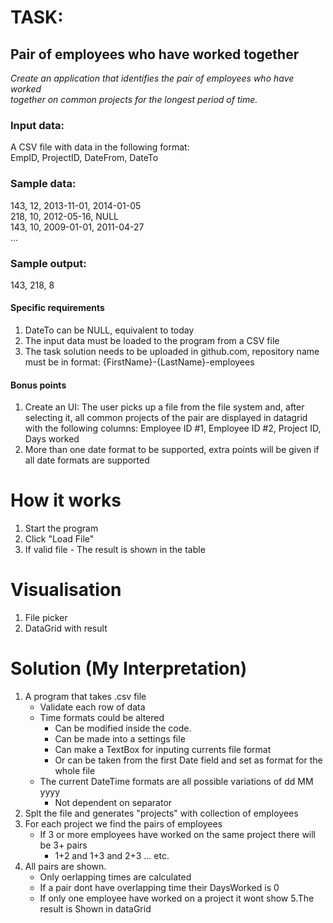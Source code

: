 # TASK:
## Pair of employees who have worked together
_Create an application that identifies the pair of employees who have worked  
together on common projects for the longest period of time._

### Input data:
 A CSV file with data in the following format:  
 EmpID, ProjectID, DateFrom, DateTo
### Sample data:
143, 12, 2013-11-01, 2014-01-05  
218, 10, 2012-05-16, NULL  
143, 10, 2009-01-01, 2011-04-27  
...  
### Sample output:
 143, 218, 8  
#### Specific requirements
1. DateTo can be NULL, equivalent to today
2. The input data must be loaded to the program from a CSV file
3. The task solution needs to be uploaded in github.com, repository name must be in
format: {FirstName}-{LastName}-employees
#### Bonus points
1. Create an UI:
The user picks up a file from the file system and, after selecting it, all common
projects of the pair are displayed in datagrid with the following columns:
Employee ID #1, Employee ID #2, Project ID, Days worked
2. More than one date format to be supported, extra points will be given if all date formats
are supported

# How it works
1. Start the program
2. Click "Load File"
3. If valid file - The result is shown in the table

# Visualisation
1. File picker
2. DataGrid with result

# Solution (My Interpretation)
1. A program that takes .csv file
   - Validate each row of data
   - Time formats could be altered
     - Can be modified inside the code.
     - Can be made into a settings file
     - Can make a TextBox for inputing currents file format
     - Or can be taken from the first Date field and set as format for the whole file
   - The current DateTime formats are all possible variations of dd MM yyyy
     - Not dependent on separator
2. Splt the file and generates "projects" with collection of employees
3. For each project we find the pairs of employees
   - If 3 or more employees have worked on the same project there will be 3+ pairs
     - 1+2 and 1+3 and 2+3 ... etc.
4. All pairs are shown.
   - Only oerlapping times are calculated
   - If a pair dont have overlapping time their DaysWorked is 0
   - If only one employee have worked on a project it wont show
5.The result is Shown in dataGrid
